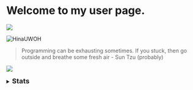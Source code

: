 # Welcome to my user page.
![](https://komarev.com/ghpvc/?username=Jangsoodlor&color=ffba42)

![HinaUWOH](https://img3.gelbooru.com//images/b0/b9/b0b9c3f3eeee98eaf018961ca2282035.jpg)

> Programming can be exhausting sometimes. If you stuck, then go outside and breathe some fresh air - Sun Tzu (probably)

![](https://skillicons.dev/icons?i=python,cpp,html,css,md,vscode,ps)


<details>
<summary><font size = 4><b>Stats</b></font></summary><br>
<a href = "https://github.com/anuraghazra/github-readme-stats"><img src = "https://github-readme-stats.vercel.app/api/top-langs/?username=Jangsoodlor&theme=yeblu&langs_count=20"></a><br>
<a href = "https://github.com/DenverCoder1/github-readme-streak-stats"><img src = "https://streak-stats.demolab.com?user=Jangsoodlor&theme=yeblu&hide_border=true"></a>
</details>
